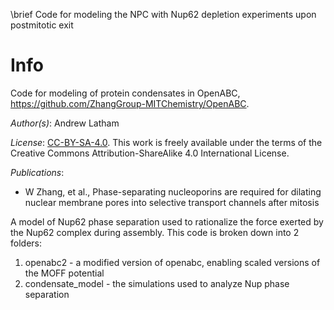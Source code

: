 \brief Code for modeling the NPC with Nup62 depletion experiments upon postmitotic exit

# Info
Code for modeling of protein condensates in OpenABC, https://github.com/ZhangGroup-MITChemistry/OpenABC.

_Author(s)_: Andrew Latham

_License_: [CC-BY-SA-4.0](https://creativecommons.org/licenses/by-sa/4.0/legalcode).
This work is freely available under the terms of the Creative Commons
Attribution-ShareAlike 4.0 International License.

_Publications_:
- W Zhang, et al., Phase-separating nucleoporins are required for dilating nuclear membrane pores into selective transport channels after mitosis

A model of Nup62 phase separation used to rationalize the force exerted by the Nup62 complex during assembly. This code is broken down into 2 folders:
1. openabc2 - a modified version of openabc, enabling scaled versions of the MOFF potential
2. condensate_model - the simulations used to analyze Nup phase separation
